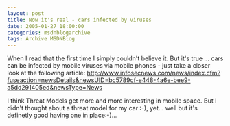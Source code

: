 ```yaml
---
layout: post
title: Now it's real - cars infected by viruses
date: 2005-01-27 18:00:00
categories: msdnblogarchive
tags: Archive MSDNBlog
---
```


When I read that the first time I simply couldn't believe it. But it's true ... cars can be infected by mobile viruses via mobile phones - just take a closer look at the following article: <http://www.infosecnews.com/news/index.cfm?fuseaction=newsDetails&newsUID=bc5789cf-e448-4a6e-bee9-a5dd291405ed&newsType=News>

 I think Threat Models get more and more interesting in mobile space. But I didn't thought about a threat model for my car :-), yet... well but it's definetly good having one in place:-)...


